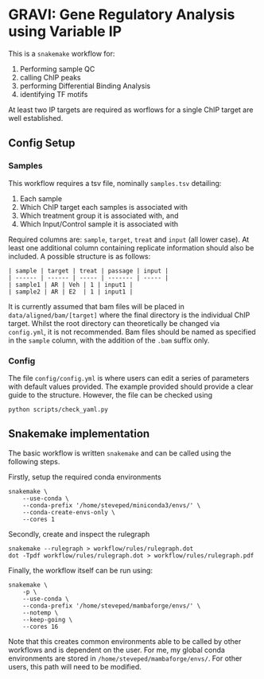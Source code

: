 # GRAVI: Gene Regulatory Analysis using Variable IP

This is a `snakemake` workflow for:

1. Performing sample QC
2. calling ChIP peaks
3. performing Differential Binding Analysis
4. identifying TF motifs

At least two IP targets are required as worflows for a single ChIP target are well established.

## Config Setup

### Samples

This workflow requires a tsv file, nominally `samples.tsv` detailing:

1. Each sample
2. Which ChIP target each samples is associated with
3. Which treatment group it is associated with, and
4. Which Input/Control sample it is associated with

Required columns are: `sample`, `target`, `treat` and `input` (all lower case).
At least one additional column containing replicate information should also be included.
A possible structure is as follows:

```
| sample | target | treat | passage | input |
| ------ | ------ | ----- | ------- | ----- |
| sample1 | AR | Veh | 1 | input1 |
| sample2 | AR | E2  | 1 | input1 |
```

It is currently assumed that bam files will be placed in `data/aligned/bam/[target]` where the final directory is the individual ChIP target.
Whilst the root directory can theoretically be changed via `config.yml`, it is not recommended.
Bam files should be named as specified in the `sample` column, with the addition of the `.bam` suffix only.

### Config

The file `config/config.yml` is where users can edit a series of parameters with default values provided.
The example provided should provide a clear guide to the structure.
However, the file can be checked using

```
python scripts/check_yaml.py
```


## Snakemake implementation

The basic workflow is written `snakemake` and can be called using the following steps.

Firstly, setup the required conda environments

```
snakemake \
	--use-conda \
	--conda-prefix '/home/steveped/miniconda3/envs/' \
	--conda-create-envs-only \
	--cores 1
```

Secondly, create and inspect the rulegraph

```
snakemake --rulegraph > workflow/rules/rulegraph.dot
dot -Tpdf workflow/rules/rulegraph.dot > workflow/rules/rulegraph.pdf
```

Finally, the workflow itself can be run using:

```
snakemake \
	-p \
	--use-conda \
	--conda-prefix '/home/steveped/mambaforge/envs/' \
	--notemp \
	--keep-going \
	--cores 16
```

Note that this creates common environments able to be called by other workflows and is dependent on the user.
For me, my global conda environments are stored in `/home/steveped/mambaforge/envs/`.
For other users, this path will need to be modified.
